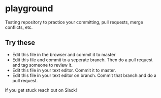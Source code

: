 # playground
Testing repository to practice your committing, pull requests, merge conflicts, etc.

## Try these
- Edit this file in the browser and commit it to master
- Edit this file and commit to a seperate branch. Then do a pull request and tag someone to review it.
- Edit this file in your text editor. Commit it to master.
- Edit this file in your text editor on branch. Commit that branch and do a pull request.

If you get stuck reach out on Slack!
